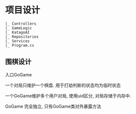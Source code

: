 # 项目设计



```
|_ Controllers
|_ GameLogic
|_ KatagoAI
|_ Repositories
|_ Services
|_ Program.cs
```



## 围棋设计



入口GoGame

一个对局只维护一个棋盘. 用于打劫判断的状态均为临时状态

一个GoGame维护多个用户对局, 使用uid区分, 对局存储于内存中.

GoGame 完全独立, 只有GoGame类对外暴露方法

